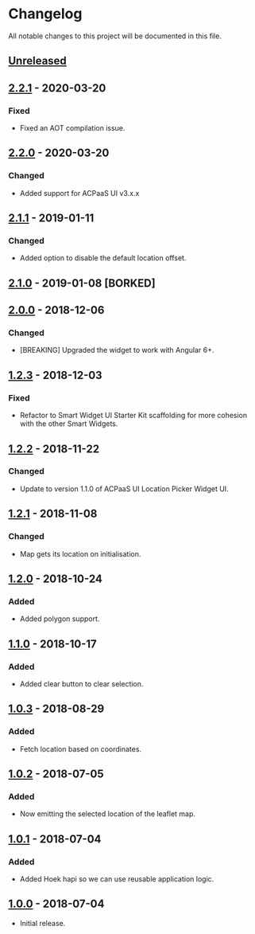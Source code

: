 # Changelog

All notable changes to this project will be documented in this file.

## [Unreleased]

<!--
"### Added" for new features.
"### Changed" for changes in existing functionality.
"### Deprecated" for soon-to-be removed features.
"### Removed" for now removed features.
"### Fixed" for any bug fixes.
"### Security" in case of vulnerabilities.
-->

## [2.2.1] - 2020-03-20

### Fixed

- Fixed an AOT compilation issue.


## [2.2.0] - 2020-03-20

### Changed

- Added support for ACPaaS UI v3.x.x


## [2.1.1] - 2019-01-11

### Changed

- Added option to disable the default location offset.

## [2.1.0] - 2019-01-08 [BORKED]

## [2.0.0] - 2018-12-06

### Changed
- [BREAKING] Upgraded the widget to work with Angular 6+.

## [1.2.3] - 2018-12-03

### Fixed

- Refactor to Smart Widget UI Starter Kit scaffolding for more cohesion with the other Smart Widgets.

## [1.2.2] - 2018-11-22

### Changed

- Update to version 1.1.0 of ACPaaS UI Location Picker Widget UI.

## [1.2.1] - 2018-11-08

### Changed

- Map gets its location on initialisation.

## [1.2.0] - 2018-10-24

### Added

- Added polygon support.

## [1.1.0] - 2018-10-17

### Added

- Added clear button to clear selection.

## [1.0.3] - 2018-08-29

### Added

- Fetch location based on coordinates.

## [1.0.2] - 2018-07-05

### Added

- Now emitting the selected location of the leaflet map.

## [1.0.1] - 2018-07-04

### Added

- Added Hoek hapi so we can use reusable application logic.

## [1.0.0] - 2018-07-04

- Initial release.

[Unreleased]: https://github.com/digipolisantwerp/location-picker-leaflet_widget_angular/compare/v2.2.1....HEAD
[2.2.1]: https://github.com/digipolisantwerp/location-picker-leaflet_widget_angular/compare/v2.2.0...v2.2.1
[2.2.0]: https://github.com/digipolisantwerp/location-picker-leaflet_widget_angular/compare/v2.1.1...v2.2.0
[2.1.1]: https://github.com/digipolisantwerp/location-picker-leaflet_widget_angular/compare/v2.1.0...v2.1.1
[2.1.0]: https://github.com/digipolisantwerp/location-picker-leaflet_widget_angular/compare/v2.0.0...v2.1.0
[2.0.0]: https://github.com/digipolisantwerp/location-picker-leaflet_widget_angular/compare/v1.2.3...v2.0.0
[1.2.3]: https://github.com/digipolisantwerp/location-picker-leaflet_widget_angular/compare/v1.2.2...v1.2.3
[1.2.2]: https://github.com/digipolisantwerp/location-picker-leaflet_widget_angular/compare/v1.2.1...v1.2.2
[1.2.1]: https://github.com/digipolisantwerp/location-picker-leaflet_widget_angular/compare/v1.2.0...v1.2.1
[1.2.0]: https://github.com/digipolisantwerp/location-picker-leaflet_widget_angular/compare/v1.1.0...v1.2.0
[1.1.0]: https://github.com/digipolisantwerp/location-picker-leaflet_widget_angular/compare/v1.0.3...v1.1.0
[1.0.3]: https://github.com/digipolisantwerp/location-picker-leaflet_widget_angular/compare/v1.0.2...v1.0.3
[1.0.2]: https://github.com/digipolisantwerp/location-picker-leaflet_widget_angular/compare/v1.0.1...v1.0.2
[1.0.1]: https://github.com/digipolisantwerp/location-picker-leaflet_widget_angular/compare/v1.0.0...v1.0.1
[1.0.0]: https://github.com/digipolisantwerp/location-picker-leaflet_widget_angular/compare/v0.0.1...v1.0.0
